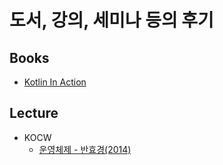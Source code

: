 # 도서, 강의, 세미나 등의 후기

## Books
- [Kotlin In Action](https://github.com/sapzilking/review/blob/main/books/Kotlin%20In%20Action/README.md)

## Lecture
- KOCW
  - [운영체제 - 반효경(2014)](https://github.com/sapzilking/review/blob/main/lecture/kocw/%EC%9A%B4%EC%98%81%EC%B2%B4%EC%A0%9C-%EB%B0%98%ED%9A%A8%EA%B2%BD(2014)/README.md)
